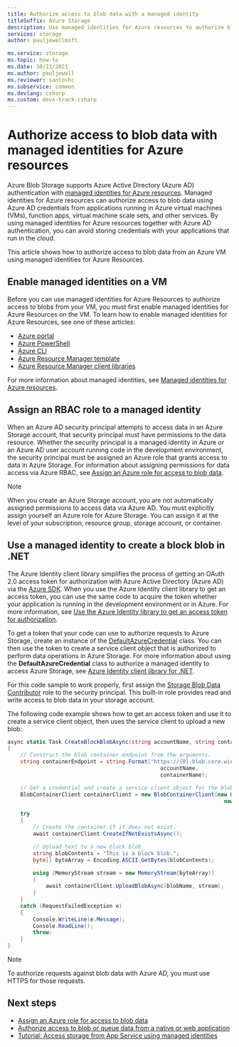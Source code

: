```yaml
---
title: Authorize access to blob data with a managed identity
titleSuffix: Azure Storage
description: Use managed identities for Azure resources to authorize blob data access from applications running in Azure VMs, function apps, and others.
services: storage
author: pauljewellmsft

ms.service: storage
ms.topic: how-to
ms.date: 10/11/2021
ms.author: pauljewell
ms.reviewer: santoshc
ms.subservice: common
ms.devlang: csharp
ms.custom: devx-track-csharp
---
```


# Authorize access to blob data with managed identities for Azure resources

Azure Blob Storage supports Azure Active Directory (Azure AD) authentication with [managed identities for Azure resources](../../active-directory/managed-identities-azure-resources/overview.md). Managed identities for Azure resources can authorize access to blob data using Azure AD credentials from applications running in Azure virtual machines (VMs), function apps, virtual machine scale sets, and other services. By using managed identities for Azure resources together with Azure AD authentication, you can avoid storing credentials with your applications that run in the cloud.

This article shows how to authorize access to blob data from an Azure VM using managed identities for Azure Resources.

## Enable managed identities on a VM

Before you can use managed identities for Azure Resources to authorize access to blobs from your VM, you must first enable managed identities for Azure Resources on the VM. To learn how to enable managed identities for Azure Resources, see one of these articles:

- [Azure portal](../../active-directory/managed-identities-azure-resources/qs-configure-portal-windows-vm.md)
- [Azure PowerShell](../../active-directory/managed-identities-azure-resources/qs-configure-powershell-windows-vm.md)
- [Azure CLI](../../active-directory/managed-identities-azure-resources/qs-configure-cli-windows-vm.md)
- [Azure Resource Manager template](../../active-directory/managed-identities-azure-resources/qs-configure-template-windows-vm.md)
- [Azure Resource Manager client libraries](../../active-directory/managed-identities-azure-resources/qs-configure-sdk-windows-vm.md)

For more information about managed identities, see [Managed identities for Azure resources](../../active-directory/managed-identities-azure-resources/overview.md).

## Assign an RBAC role to a managed identity

When an Azure AD security principal attempts to access data in an Azure Storage account, that security principal must have permissions to the data resource. Whether the security principal is a managed identity in Azure or an Azure AD user account running code in the development environment, the security principal must be assigned an Azure role that grants access to data in Azure Storage. For information about assigning permissions for data access via Azure RBAC, see [Assign an Azure role for access to blob data](assign-azure-role-data-access.md).

> [!NOTE]
> When you create an Azure Storage account, you are not automatically assigned permissions to access data via Azure AD. You must explicitly assign yourself an Azure role for Azure Storage. You can assign it at the level of your subscription, resource group, storage account, or container.

## Use a managed identity to create a block blob in .NET

The Azure Identity client library simplifies the process of getting an OAuth 2.0 access token for authorization with Azure Active Directory (Azure AD) via the [Azure SDK](https://github.com/Azure/azure-sdk). When you use the Azure Identity client library to get an access token, you can use the same code to acquire the token whether your application is running in the development environment or in Azure. For more information, see [Use the Azure Identity library to get an access token for authorization](../common/identity-library-acquire-token.md).

To get a token that your code can use to authorize requests to Azure Storage, create an instance of the [DefaultAzureCredential](/dotnet/api/azure.identity.defaultazurecredential) class. You can then use the token to create a service client object that is authorized to perform data operations in Azure Storage. For more information about using the **DefaultAzureCredential** class to authorize a managed identity to access Azure Storage, see [Azure Identity client library for .NET](/dotnet/api/overview/azure/identity-readme).

For this code sample to work properly, first assign the [Storage Blob Data Contributor](/azure/role-based-access-control/built-in-roles#storage-blob-data-contributor) role to the security principal. This built-in role provides read and write access to blob data in your storage account.

The following code example shows how to get an access token and use it to create a service client object, then uses the service client to upload a new blob:

```csharp
async static Task CreateBlockBlobAsync(string accountName, string containerName, string blobName)
{
    // Construct the blob container endpoint from the arguments.
    string containerEndpoint = string.Format("https://{0}.blob.core.windows.net/{1}",
                                                accountName,
                                                containerName);

    // Get a credential and create a service client object for the blob container.
    BlobContainerClient containerClient = new BlobContainerClient(new Uri(containerEndpoint),
                                                                    new DefaultAzureCredential());

    try
    {
        // Create the container if it does not exist.
        await containerClient.CreateIfNotExistsAsync();

        // Upload text to a new block blob.
        string blobContents = "This is a block blob.";
        byte[] byteArray = Encoding.ASCII.GetBytes(blobContents);

        using (MemoryStream stream = new MemoryStream(byteArray))
        {
            await containerClient.UploadBlobAsync(blobName, stream);
        }
    }
    catch (RequestFailedException e)
    {
        Console.WriteLine(e.Message);
        Console.ReadLine();
        throw;
    }
}
```

> [!NOTE]
> To authorize requests against blob data with Azure AD, you must use HTTPS for those requests.

## Next steps

- [Assign an Azure role for access to blob data](assign-azure-role-data-access.md)
- [Authorize access to blob or queue data from a native or web application](../common/storage-auth-aad-app.md)
- [Tutorial: Access storage from App Service using managed identities](../../app-service/scenario-secure-app-access-storage.md)
